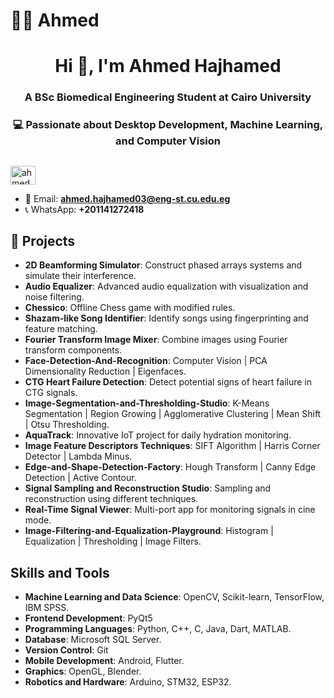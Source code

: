 # 🙎‍♂️ Ahmed

<h1 align="center">Hi 👋, I'm Ahmed Hajhamed </h1>

<h3 align="center">A BSc Biomedical Engineering Student at Cairo University</h3>
<h3 align="center">💻 Passionate about Desktop Development, Machine Learning, and Computer Vision </h3>

##

##



<p align="left">
  <a href="https://www.linkedin.com/in/ahmed-hajhamed/" target="blank">
    <img align="center" src="https://raw.githubusercontent.com/rahuldkjain/github-profile-readme-generator/master/src/images/icons/Social/linked-in-alt.svg" alt="ahmed hajhamed" height="30" width="40" />
  </a>
</p>

- 📧 Email: **ahmed.hajhamed03@eng-st.cu.edu.eg**
- 📞 WhatsApp: **+201141272418**

##


## 🚀 Projects
- **2D Beamforming Simulator**: Construct phased arrays systems and simulate their interference.
- **Audio Equalizer**: Advanced audio equalization with visualization and noise filtering.
- **Chessico**: Offline Chess game with modified rules.
- **Shazam-like Song Identifier**: Identify songs using fingerprinting and feature matching.
- **Fourier Transform Image Mixer**: Combine images using Fourier transform components.
- **Face-Detection-And-Recognition**: Computer Vision | PCA Dimensionality Reduction | Eigenfaces.
- **CTG Heart Failure Detection**: Detect potential signs of heart failure in CTG signals.
- **Image-Segmentation-and-Thresholding-Studio**: K-Means Segmentation | Region Growing | Agglomerative Clustering | Mean Shift | Otsu Thresholding.
- **AquaTrack**: Innovative IoT project for daily hydration monitoring.
- **Image Feature Descriptors Techniques**: SIFT Algorithm | Harris Corner Detector | Lambda Minus.
- **Edge-and-Shape-Detection-Factory**: Hough Transform | Canny Edge Detection | Active Contour.
- **Signal Sampling and Reconstruction Studio**: Sampling and reconstruction using different techniques.
- **Real-Time Signal Viewer**: Multi-port app for monitoring signals in cine mode.
- **Image-Filtering-and-Equalization-Playground**: Histogram | Equalization | Thresholding | Image Filters.



## Skills and Tools

- **Machine Learning and Data Science**: OpenCV, Scikit-learn, TensorFlow, IBM SPSS.
- **Frontend Development**: PyQt5
- **Programming Languages**: Python, C++, C, Java, Dart, MATLAB.
- **Database**: Microsoft SQL Server.
- **Version Control**: Git
- **Mobile Development**: Android, Flutter.
- **Graphics**: OpenGL, Blender.
- **Robotics and Hardware**: Arduino, STM32, ESP32.
